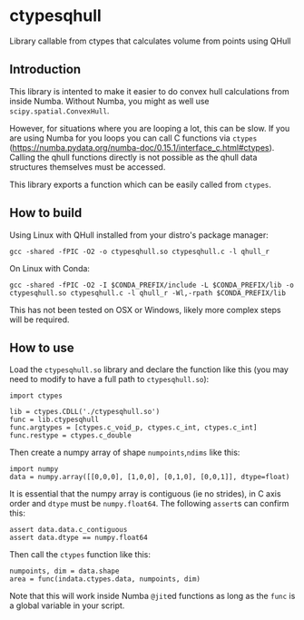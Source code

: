 # ctypesqhull
Library callable from ctypes that calculates volume from points using QHull

## Introduction

This library is intented to make it easier to do convex hull calculations
from inside Numba. Without Numba, you might as well use `scipy.spatial.ConvexHull`.

However, for situations where you are looping a lot, this can be slow. If you are using
Numba for you loops you can call C functions via `ctypes` (https://numba.pydata.org/numba-doc/0.15.1/interface_c.html#ctypes). Calling the qhull functions
directly is not possible as the qhull data structures themselves must be accessed.

This library exports a function which can be easily called from `ctypes`. 

## How to build

Using Linux with QHull installed from your distro's package manager:

```
gcc -shared -fPIC -O2 -o ctypesqhull.so ctypesqhull.c -l qhull_r
```

On Linux with Conda:
```
gcc -shared -fPIC -O2 -I $CONDA_PREFIX/include -L $CONDA_PREFIX/lib -o ctypesqhull.so ctypesqhull.c -l qhull_r -Wl,-rpath $CONDA_PREFIX/lib
```

This has not been tested on OSX or Windows, likely more complex steps will be required.

## How to use

Load the `ctypesqhull.so` library and declare the function like this (you may need to modify to have a full path to `ctypesqhull.so`):

```
import ctypes

lib = ctypes.CDLL('./ctypesqhull.so')
func = lib.ctypesqhull
func.argtypes = [ctypes.c_void_p, ctypes.c_int, ctypes.c_int]
func.restype = ctypes.c_double
```

Then create a numpy array of shape `numpoints`,`ndims` like this:

```
import numpy
data = numpy.array([[0,0,0], [1,0,0], [0,1,0], [0,0,1]], dtype=float)
```

It is essential that the numpy array is contiguous (ie no strides), in C axis order and `dtype` must be `numpy.float64`. The following `assert`s
can confirm this:

```
assert data.data.c_contiguous
assert data.dtype == numpy.float64
```

Then call the `ctypes` function like this:

```
numpoints, dim = data.shape
area = func(indata.ctypes.data, numpoints, dim)
```

Note that this will work inside Numba `@jit`ed functions as long as the `func` is a global variable in your script.
